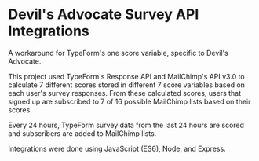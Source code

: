 # Devil's Advocate Survey API Integrations

A workaround for TypeForm's one score variable, specific to Devil's Advocate.

This project used TypeForm's Response API and MailChimp's API v3.0 to calculate 7 different scores stored in different 7 score variables based on each user's survey responses. From these calculated scores, users that signed up are subscribed to 7 of 16 possible MailChimp lists based on their scores.

Every 24 hours, TypeForm survey data from the last 24 hours are scored and subscribers are added to MailChimp lists.

Integrations were done using JavaScript (ES6), Node, and Express.
